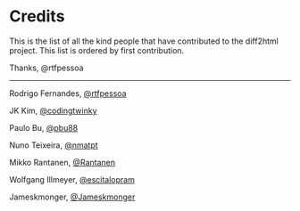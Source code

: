 # Credits

This is the list of all the kind people that have contributed to the diff2html project.
This list is ordered by first contribution.

Thanks,
@rtfpessoa

----------

Rodrigo Fernandes, [@rtfpessoa](https://github.com/rtfpessoa)

JK Kim, [@codingtwinky](https://github.com/codingtwinky)

Paulo Bu, [@pbu88](https://github.com/pbu88)

Nuno Teixeira, [@nmatpt](https://github.com/nmatpt)

Mikko Rantanen, [@Rantanen](https://github.com/Rantanen)

Wolfgang Illmeyer, [@escitalopram](https://github.com/escitalopram)

Jameskmonger, [@Jameskmonger](https://github.com/Jameskmonger)
